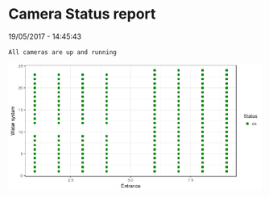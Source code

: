 Camera Status report
================
19/05/2017 - 14:45:43

    All cameras are up and running

![](camreport_files/figure-markdown_github/unnamed-chunk-2-1.png)

